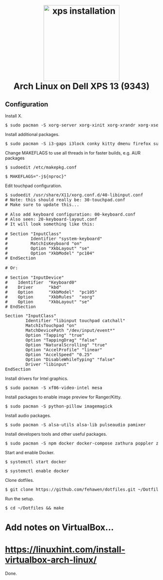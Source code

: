 <h1 align="center">
	<a href="https://github.com/fehawen/arch-guide/blob/master/docs/INSTALL.md">
		<img alt="xps installation" src="https://user-images.githubusercontent.com/36552788/59856089-7df2d100-9376-11e9-906a-cc3f8a6d6001.png" width="250">
	</a>
	<br>
	Arch Linux on Dell XPS 13 (9343)
</h1>

## Configuration

Install X.

<pre>
$ sudo pacman -S xorg-server xorg-xinit xorg-xrandr xorg-xsetroot
</pre>

Install additional packages.

<pre>
$ sudo pacman -S i3-gaps i3lock conky kitty dmenu firefox surf gtop ranger git xf86-input-libinput pacman-contrib scrot newsboat zip unzip
</pre>

Change MAKEFLAGS to use all threads in for faster builds, e.g. AUR packages

<pre>
$ sudoedit /etc/makepkg.conf
</pre>

<pre>
$ MAKEFLAGS="-j${nproc}"
</pre>

Edit touchpad configuration.

<pre>
$ sudoedit /usr/share/X11/xorg.conf.d/40-libinput.conf
# Note: this should really be: 30-touchpad.conf
# Make sure to update this...

# Also add keyboard configuration: 00-keyboard.conf
# Also seen: 20-keyboard-layout.conf
# It will look something like this:

# Section "InputClass"
#         Identifier "system-keyboard"
#         MatchIsKeyboard "on"
#         Option "XkbLayout" "se"
#         Option "XkbModel" "pc104"
# EndSection

# Or:

# Section "InputDevice"
#    Identifier  "Keyboard0"
#    Driver      "kbd"
#    Option      "XkbModel"  "pc105"
#    Option      "XkbRules"  "xorg"
#    Option      "XkbLayout" "se"
# EndSection
</pre>

<pre>
Section "InputClass"
        Identifier "libinput touchpad catchall"
        MatchIsTouchpad "on"
        MatchDevicePath "/dev/input/event*"
        Option "Tapping" "true"
        Option "TappingDrag" "false"
        Option "NaturalScrolling" "true"
        Option "AccelProfile" "linear"
        Option "AccelSpeed" "0.25"
        Option "DisableWhileTyping" "false"
        Driver "libinput"
EndSection
</pre>

Install drivers for Intel graphics.

<pre>
$ sudo pacman -S xf86-video-intel mesa
</pre>

Install packages to enable image preview for Ranger/Kitty.

<pre>
$ sudo pacman -S python-pillow imagemagick
</pre>

Install audio packages.

<pre>
$ sudo pacman -S alsa-utils alsa-lib pulseaudio pamixer
</pre>

Install developers tools and other useful packages.

<pre>
$ sudo pacman -S npm docker docker-compose zathura poppler zathura-pdf-poppler
</pre>

Start and enable Docker.

<pre>
$ systemctl start docker
</pre>

<pre>
$ systemctl enable docker
</pre>

Clone dotfiles.

<pre>
$ git clone https://github.com/fehawen/dotfiles.git ~/Dotfiles
</pre>

Run the setup.

<pre>
$ cd ~/Dotfiles && make
</pre>

# Add notes on VirtualBox...
# https://linuxhint.com/install-virtualbox-arch-linux/

Done.
